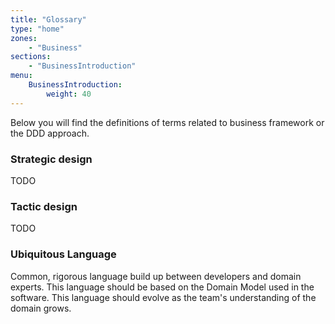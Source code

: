 ```yaml
---
title: "Glossary"
type: "home"
zones:
    - "Business"
sections:
    - "BusinessIntroduction"
menu:
    BusinessIntroduction:
        weight: 40
---
```


Below you will find the definitions of terms related to business framework or the DDD approach.

### Strategic design

TODO

### Tactic design

TODO

### Ubiquitous Language

Common, rigorous language build up between developers and domain experts. This language should be based on the Domain 
Model used in the software. This language should evolve as the team's understanding of the domain grows.
